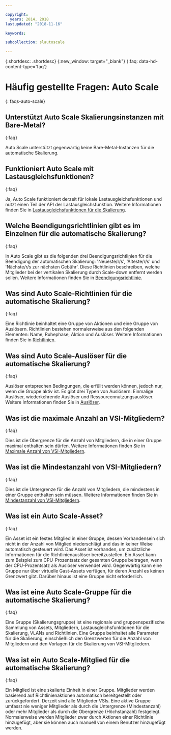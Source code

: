 ```yaml
---

copyright:
  years: 2014, 2018
lastupdated: "2018-11-16"

keywords:

subcollection: slautoscale

---
```


{:shortdesc: .shortdesc}
{:new_window: target="_blank"}
{:faq: data-hd-content-type='faq'}

# Häufig gestellte Fragen: Auto Scale
{: faqs-auto-scale}

## Unterstützt Auto Scale Skalierungsinstanzen mit Bare-Metal?
{:faq}

Auto Scale unterstützt gegenwärtig keine Bare-Metal-Instanzen für die automatische Skalierung.

## Funktioniert Auto Scale mit Lastausgleichsfunktionen?
{:faq}

Ja, Auto Scale funktioniert derzeit für lokale Lastausgleichsfunktionen und nutzt einen Teil der API der Lastausgleichsfunktion. Weitere Informationen finden Sie in [Lastausgleichsfunktionen für die Skalierung](/docs/infrastructure/SLautoscale?topic=slautoscale-auto-scale-terminology#scalelb).

## Welche Beendigungsrichtlinien gibt es im Einzelnen für die automatische Skalierung?
{:faq}

In Auto Scale gibt es die folgenden drei Beendigungsrichtlinien für die Beendigung der automatischen Skalierung: 'Neueste/r/s', 'Älteste/r/s' und 'Nächste/r/s zur nächsten Gebühr'. Diese Richtlinien beschreiben, welche Mitglieder bei der vertikalen Skalierung durch Scale-down entfernt werden sollen. Weitere Informationen finden Sie in [Beendigungsrichtlinie](/docs/infrastructure/SLautoscale?topic=slautoscale-auto-scale-terminology#termination).

## Was sind Auto Scale-Richtlinien für die automatische Skalierung?
{:faq}

Eine Richtlinie beinhaltet eine Gruppe von Aktionen und eine Gruppe von Auslösern. Richtlinien bestehen normalerweise aus den folgenden Elementen: Name, Ruhephase, Aktion und Auslöser. Weitere Informationen finden Sie in [Richtlinien](/docs/infrastructure/SLautoscale?topic=slautoscale-auto-scale-terminology#policies).

## Was sind Auto Scale-Auslöser für die automatische Skalierung?
{:faq}

Auslöser entsprechen Bedingungen, die erfüllt werden können, jedoch nur, wenn die Gruppe aktiv ist. Es gibt drei Typen von Auslösern: Einmalige Auslöser, wiederkehrende Auslöser und Ressourcennutzungsauslöser. Weitere Informationen finden Sie in [Auslöser](/docs/infrastructure/SLautoscale?topic=slautoscale-auto-scale-terminology#triggers).

## Was ist die maximale Anzahl an VSI-Mitgliedern?
{:faq}

Dies ist die Obergrenze für die Anzahl von Mitgliedern, die in einer Gruppe maximal enthalten sein dürfen. Weitere Informationen finden Sie in [Maximale Anzahl von VSI-Mitgliedern](/docs/infrastructure/SLautoscale?topic=slautoscale-auto-scale-terminology#max_virtual_member).

## Was ist die Mindestanzahl von VSI-Mitgliedern?
{:faq}

Dies ist die Untergrenze für die Anzahl von Mitgliedern, die mindestens in einer Gruppe enthalten sein müssen. Weitere Informationen finden Sie in [Mindestanzahl von VSI-Mitgliedern](/docs/infrastructure/SLautoscale?topic=slautoscale-auto-scale-terminology#min_virtual_member).

## Was ist ein Auto Scale-Asset?
{:faq}

Ein Asset ist ein festes Mitglied in einer Gruppe, dessen Vorhandensein sich nicht in der Anzahl von Mitglied niederschlägt und das in keiner Weise automatisch gesteuert wird. Das Asset ist vorhanden, um zusätzliche Informationen für die Richtlinienauslöser bereitzustellen. Ein Asset kann zum Beispiel zum CPU-Prozentsatz der gesamten Gruppe beitragen, wenn der CPU-Prozentsatz als Auslöser verwendet wird. Gegenwärtig kann eine Gruppe nur über virtuelle Gast-Assets verfügen, für deren Anzahl es keinen Grenzwert gibt. Darüber hinaus ist eine Gruppe nicht erforderlich.

## Was ist eine Auto Scale-Gruppe für die automatische Skalierung?
{:faq}

Eine Gruppe (Skalierungsgruppe) ist eine regionale und gruppenspezifische Sammlung von Assets, Mitgliedern, Lastausgleichsfunktionen für die Skalierung, VLANs und Richtlinien. Eine Gruppe beinhaltet alle Parameter für die Skalierung, einschließlich den Grenzwerten für die Anzahl von Mitgliedern und den Vorlagen für die Skalierung von VSI-Mitgliedern.

## Was ist ein Auto Scale-Mitglied für die automatische Skalierung?
{:faq}

Ein Mitglied ist eine skalierte Einheit in einer Gruppe. Mitglieder werden basierend auf Richtlinienaktionen automatisch bereitgestellt oder zurückgefordert. Derzeit sind alle Mitglieder VSIs. Eine aktive Gruppe umfasst nie weniger Mitglieder als durch die Untergrenze (Mindestanzahl) oder mehr Mitglieder als durch die Obergrenze (Höchstanzahl) festgelegt. Normalerweise werden Mitglieder zwar durch Aktionen einer Richtlinie hinzugefügt, aber sie können auch manuell von einem Benutzer hinzugefügt werden.
